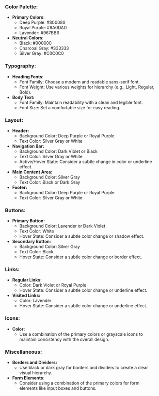 ### Color Palette:

- **Primary Colors:**
  - Deep Purple: #800080
  - Royal Purple: #6A0DAD
  - Lavender: #967BB6
- **Neutral Colors:**
  - Black: #000000
  - Charcoal Gray: #333333
  - Silver Gray: #C0C0C0

### Typography:

- **Heading Fonts:**
  - Font Family: Choose a modern and readable sans-serif font.
  - Font Weight: Use various weights for hierarchy (e.g., Light, Regular, Bold).
- **Body Text:**
  - Font Family: Maintain readability with a clean and legible font.
  - Font Size: Set a comfortable size for easy reading.

### Layout:

- **Header:**
  - Background Color: Deep Purple or Royal Purple
  - Text Color: Silver Gray or White
- **Navigation Bar:**
  - Background Color: Dark Violet or Black
  - Text Color: Silver Gray or White
  - Active/Hover State: Consider a subtle change in color or underline effect.
- **Main Content Area:**
  - Background Color: Silver Gray
  - Text Color: Black or Dark Gray
- **Footer:**
  - Background Color: Deep Purple or Royal Purple
  - Text Color: Silver Gray or White

### Buttons:

- **Primary Button:**
  - Background Color: Lavender or Dark Violet
  - Text Color: White
  - Hover State: Consider a subtle color change or shadow effect.
- **Secondary Button:**
  - Background Color: Silver Gray
  - Text Color: Black
  - Hover State: Consider a subtle color change or border effect.

### Links:

- **Regular Links:**
  - Color: Dark Violet or Royal Purple
  - Hover State: Consider a subtle color change or underline effect.
- **Visited Links:**
  - Color: Lavender
  - Hover State: Consider a subtle color change or underline effect.

### Icons:

- **Color:**
  - Use a combination of the primary colors or grayscale icons to maintain consistency with the overall design.

### Miscellaneous:

- **Borders and Dividers:**
  - Use black or dark gray for borders and dividers to create a clear visual hierarchy.
- **Form Elements:**
  - Consider using a combination of the primary colors for form elements like input boxes and buttons.

